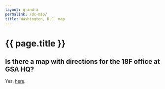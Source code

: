 ```yaml
---
layout: q-and-a
permalink: /dc-map/
title: Washington, D.C. map
---
```

# {{ page.title }}

## Is there a map with directions for the 18F office at GSA HQ?

Yes, [here](https://github.com/GSA/Open-Data-Collaboration-Sandbox/blob/gh-pages/18f_directions.md#directions-to-18f).
